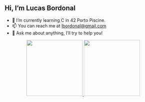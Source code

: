## Hi, I’m Lucas Bordonal

- 🌱 I’m currently learning C in 42 Porto Piscine.
- 📫 You can reach me at lbordonal@gmail.com
- 💬 Ask me about anything, I’ll try to help you!

<div align="center">
  <a href="https://github.com/lbordonal">
  <img height="180em" src="https://github-readme-stats.vercel.app/api?username=lbordonal&show_icons=true&theme=city_lights&include_all_commits=true&count_private=true"/>
  <img height="180em" src=https://github-readme-stats.vercel.app/api/top-langs/?username=lbordonal&layout=compact&theme=city_lights>
</div>

